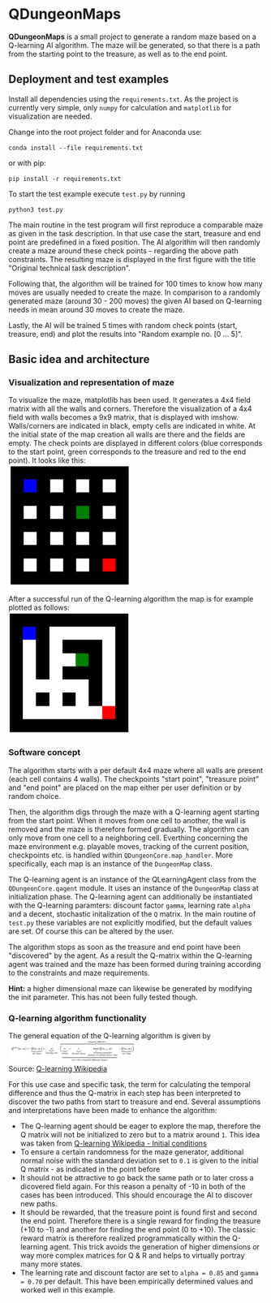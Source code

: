 # QDungeonMaps
**QDungeonMaps** is a small project to generate a random maze based on a Q-learning AI algorithm. The maze will be generated, so that there is a path from the starting point to the treasure, as well as to the end point.

## Deployment and test examples
Install all dependencies using the `requirements.txt`. As the project is currently very simple, only `numpy` for calculation and `matplotlib` for visualization are needed.

Change into the root project folder and for Anaconda use:
```shell
conda install --file requirements.txt
```

or with pip:
```shell
pip install -r requirements.txt
```

To start the test example execute `test.py` by running
```shell
python3 test.py
```

The main routine in the test program will first reproduce a comparable maze as given in the task description. In that use case the start, treasure and end point are predefined in a fixed position. The AI algorithm will then randomly create a maze around these check points - regarding the above path constraints. The resulting maze is displayed in the first figure with the title "Original technical task description".

Following that, the algorithm will be trained for 100 times to know how many moves are usually needed to create the maze. In comparison to a randomly generated maze (around 30 - 200 moves) the given AI based on Q-learning needs in mean around 30 moves to create the maze.

Lastly, the AI will be trained 5 times with random check points (start, treasure, end) and plot the results into "Random example no. [0 ... 5]".

## Basic idea and architecture
### Visualization and representation of maze
To visualize the maze, matplotlib has been used. It generates a 4x4 field matrix with all the walls and corners. Therefore the visualization of a 4x4 field with walls becomes a 9x9 matrix, that is displayed with imshow. Walls/corners are indicated in black, empty cells are indicated in white. At the initial state of the map creation all walls are there and the fields are empty. The check points are displayed in different colors (blue corresponds to the start point, green corresponds to the treasure and red to the end point). It looks like this:
<br />
<img src="data/init_maze.png" alt="Initial maze without holes" width="240"/>

After a successful run of the Q-learning algorithm the map is for example plotted as follows:
<br />
<img src="data/created_maze.png" alt="Finished maze" width="240"/>

### Software concept
The algorithm starts with a per default 4x4 maze where all walls are present (each cell contains 4 walls). The checkpoints "start point", "treasure point" and "end point" are placed on the map either per user definition or by random choice.

Then, the algorithm digs through the maze with a Q-learning agent starting from the start point. When it moves from one cell to another, the wall is removed and the maze is therefore formed gradually. The algorithm can only move from one cell to a neighboring cell. Everthing concerning the maze environment e.g. playable moves, tracking of the current position, checkpoints etc. is handled within `QDungeonCore.map_handler`. More specifically, each map is an instance of the `DungeonMap` class.

The Q-learning agent is an instance of the QLearningAgent class from the `QDungeonCore.qagent` module. It uses an instance of the `DungeonMap` class at initialization phase. The Q-learning agent can additionally be instantiated with the Q-learning paramters: discount factor `gamma`, learning rate `alpha` and a decent, stochastic initalization of the `Q` matrix. In the main routine of `test.py` these variables are not explicitly modified, but the default values are set. Of course this can be altered by the user.

The algorithm stops as soon as the treasure and end point have been "discovered" by the agent. As a result the Q-matrix within the Q-learning agent was trained and the maze has been formed during training according to the constraints and maze requirements.

**Hint:** a higher dimensional maze can likewise be generated by modifying the init parameter. This has not been fully tested though.

### Q-learning algorithm functionality
The general equation of the Q-learning algorithm is given by
<br />
<img src="data/q-learning-eq.png" alt="Q-learning equation" width="50%"/>
<br />
Source: [Q-learning Wikipedia](https://en.wikipedia.org/wiki/Q-learning)

For this use case and specific task, the term for calculating the temporal difference and thus the Q-matrix in each step has been interpreted to discover the two paths from start to treasure and end. Several assumptions and interpretations have been made to enhance the algorithm:
* The Q-learning agent should be eager to explore the map, therefore the Q matrix will not be initialized to zero but to a matrix around `1`. This idea was taken from [Q-learning Wikipedia - Initial conditions](https://en.wikipedia.org/wiki/Q-learning#Initial_conditions_(Q0))
* To ensure a certain randomness for the maze generator, additional normal noise with the standard deviation set to `0.1` is given to the initial Q matrix - as indicated in the point before
* It should not be attractive to go back the same path or to later cross a dicovered field again. For this reason a penalty of -10 in both of the cases has been introduced. This should encourage the AI to discover new paths.
* It should be rewarded, that the treasure point is found first and second the end point. Therefore there is a single reward for finding the treasure (+10 to -1) and another for finding the end point (0 to +10). The classic reward matrix is therefore realized programmatically within the Q-learning agent. This trick avoids the generation of higher dimensions or way more complex matrices for Q & R and helps to virtually portray many more states.
* The learning rate and discount factor are set to `alpha = 0.85` and `gamma = 0.70` per default. This have been empirically determined values and worked well in this example.



